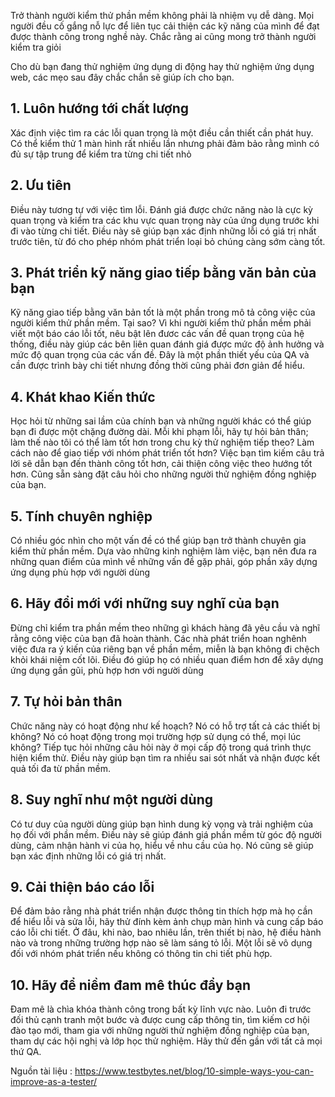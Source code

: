 Trở thành người kiểm thử phần mềm không phải là nhiệm vụ dễ dàng. Mọi  người đều cố gắng nỗ lực để liên tục cải thiện các kỹ năng của mình để đạt được thành công trong nghề này. Chắc rằng ai cũng mong trở thành người kiểm tra giỏi

Cho dù bạn đang thử nghiệm ứng dụng di động hay thử nghiệm ứng dụng web, các mẹo sau đây chắc chắn sẽ giúp ích cho bạn.

## 1. Luôn hướng tới chất lượng

Xác định việc tìm ra các lỗi quan trọng là một điều cần thiết cần phát huy. Có thể kiểm thử 1 màn hình rất nhiều lần nhưng phải đảm bảo rằng mình có đủ sự tập trung để kiểm tra từng chi tiết nhỏ

## 2. Ưu tiên

Điều này tương tự với việc tìm lỗi. Đánh giá được chức năng nào là cực kỳ quan trọng và kiểm tra các khu vực quan trọng này của ứng dụng trước khi đi vào từng chi tiết. Điều này sẽ giúp bạn xác định những lỗi có giá trị nhất trước tiên, từ đó cho phép nhóm phát triển loại bỏ chúng càng sớm càng tốt.

## 3. Phát triển kỹ năng giao tiếp bằng văn bản của bạn

Kỹ năng giao tiếp bằng văn bản tốt là một phần trong mô tả công việc của người kiểm thử phần mềm. Tại sao? Vì khi người kiểm thử phần mềm phải viết một báo cáo lỗi tốt, nêu bật lên đươc các vấn đề quan trọng của hệ thống, điều này giúp các bên liên quan đánh giá được mức độ ảnh hưởng và mức độ quan trọng của các vấn đề. Đây là một phần thiết yếu của QA và cần được trình bày chi tiết nhưng đồng thời cũng phải đơn giản để hiểu.

## 4. Khát khao Kiến thức

Học hỏi từ những sai lầm của chính bạn và những người khác có thể giúp bạn đi được một chặng đường dài. Mỗi khi phạm lỗi, hãy tự hỏi bản thân; làm thế nào tôi có thể làm tốt hơn trong chu kỳ thử nghiệm tiếp theo? Làm cách nào để giao tiếp với nhóm phát triển tốt hơn? Việc bạn tìm kiếm câu trả lời sẽ dẫn bạn đến thành công  tốt hơn, cải thiện công việc theo hướng tốt hơn. Cũng sẵn sàng đặt câu hỏi cho những người thử nghiệm đồng nghiệp của bạn.

## 5. Tính chuyên nghiệp

Có nhiều góc nhìn cho một vấn đề có thể giúp bạn trở thành chuyên gia kiểm thử phần mềm. Dựa vào những kinh nghiệm làm việc, bạn nên đưa ra những quan điểm của mình về những vấn đề gặp phải, góp phần xây dựng ứng dụng phù hợp với người dùng

## 6. Hãy đổi mới với những suy nghĩ của bạn

Đừng chỉ kiểm tra phần mềm theo những gì khách hàng đã yêu cầu và nghĩ rằng công việc của bạn đã hoàn thành. Các nhà phát triển hoan nghênh việc đưa ra ý kiến của riêng bạn về phần mềm, miễn là bạn không đi chệch khỏi khái niệm cốt lõi. Điều đó giúp họ có nhiều quan điểm hơn để xây dựng ứng dụng gần gũi, phù hợp hơn với người dùng

## 7. Tự hỏi bản thân

Chức năng này có hoạt động như kế hoạch? Nó có hỗ trợ tất cả các thiết bị không? Nó có hoạt động trong mọi trường hợp sử dụng có thể, mọi lúc không? Tiếp tục hỏi những câu hỏi này ở mọi cấp độ trong quá trình thực hiện kiểm thử. Điều này giúp bạn tìm ra nhiều sai sót nhất và nhận được kết quả tối đa từ phần mềm.

## 8. Suy nghĩ như một người dùng

Có tư duy của người dùng giúp bạn hình dung kỳ vọng và trải nghiệm của họ đối với phần mềm. Điều này sẽ giúp đánh giá phần mềm từ góc độ người dùng, cảm nhận hành vi của họ, hiểu về nhu cầu của họ. Nó cũng sẽ giúp bạn xác định những lỗi có giá trị nhất.

## 9. Cải thiện báo cáo lỗi

Để đảm bảo rằng nhà phát triển nhận được thông tin thích hợp mà họ cần để hiểu lỗi và sửa lỗi, hãy thử đính kèm ảnh chụp màn hình và cung cấp báo cáo lỗi chi tiết. Ở đâu, khi nào, bao nhiêu lần, trên thiết bị nào, hệ điều hành nào và trong những trường hợp nào sẽ làm sáng tỏ lỗi. Một lỗi sẽ vô dụng đối với nhóm phát triển nếu không có thông tin chi tiết phù hợp.

## 10. Hãy để niềm đam mê thúc đẩy bạn

Đam mê là chìa khóa thành công trong bất kỳ lĩnh vực nào. Luôn đi trước đối thủ cạnh tranh một bước và được cung cấp thông tin, tìm kiếm cơ hội đào tạo mới, tham gia với những người thử nghiệm đồng nghiệp của bạn, tham dự các hội nghị và lớp học thử nghiệm. Hãy thử đến gần với tất cả mọi thứ QA.

Nguồn tài liệu :
https://www.testbytes.net/blog/10-simple-ways-you-can-improve-as-a-tester/
